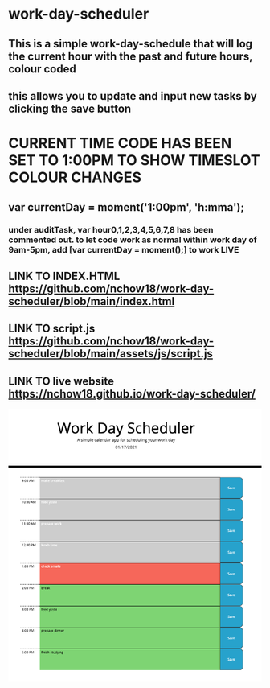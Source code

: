 # work-day-scheduler

## This is a simple work-day-schedule that will log the current hour with the past and future hours, colour coded

## this allows you to update and input new tasks by clicking the save button

# CURRENT TIME CODE HAS BEEN SET TO 1:00PM TO SHOW TIMESLOT COLOUR CHANGES
  ##     var currentDay = moment('1:00pm', 'h:mma');
  
### under auditTask, var hour0,1,2,3,4,5,6,7,8 has been commented out. to let code work as normal within work day of 9am-5pm, add [var currentDay = moment();] to work LIVE

## LINK TO INDEX.HTML https://github.com/nchow18/work-day-scheduler/blob/main/index.html
## LINK TO script.js https://github.com/nchow18/work-day-scheduler/blob/main/assets/js/script.js
## LINK TO live website https://nchow18.github.io/work-day-scheduler/

![alt text](https://github.com/nchow18/work-day-scheduler/blob/main/screenshot.png)
